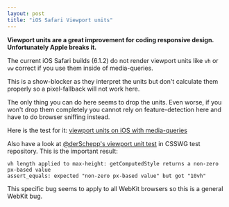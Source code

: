 ```yaml
---
layout: post
title: "iOS Safari Viewport units"
---
```


**Viewport units are a great improvement for coding responsive design. Unfortunately Apple breaks it.**

The current iOS Safari builds (6.1.2) do not render viewport units like `vh` or `vw` correct if you use them inside of media-queries.

This is a show-blocker as they interpret the units but don't calculate them properly so a pixel-fallback will not work here.

The only thing you can do here seems to drop the units. Even worse, if you won't drop them completely you cannot rely on feature-detection here and have to do browser sniffing instead.

Here is the test for it: [viewport units on iOS with media-queries]()

Also have a look at [@derSchepp's viewport unit test](http://hg.csswg.org/test/raw-file/e0275ecc7fb5/contributors/christianschaefer/submitted/css3-values/viewport-units-css2-001.html) in CSSWG  test repository. This is the important result:

	vh length applied to max-height: getComputedStyle returns a non-zero px-based value
	assert_equals: expected "non-zero px-based value" but got "10vh"

This specific bug seems to apply to all WebKit browsers so this is a general WebKit bug.